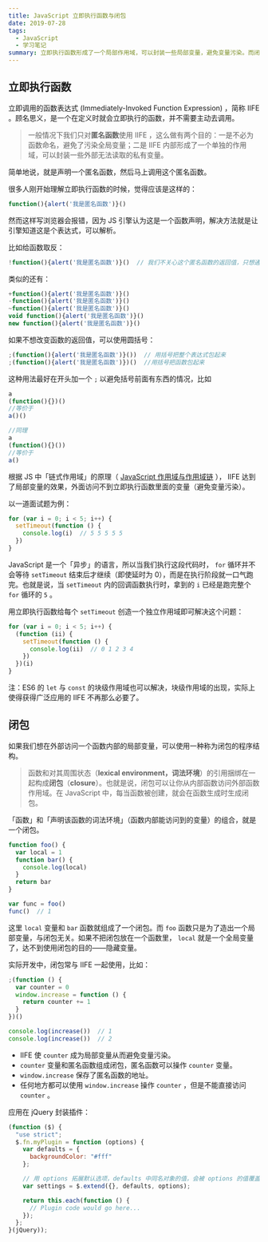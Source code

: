 ```yaml
---
title: JavaScript 立即执行函数与闭包
date: 2019-07-28
tags:
  - JavaScript
  - 学习笔记
summary: 立即执行函数形成了一个局部作用域，可以封装一些局部变量，避免变量污染。而闭包可以在外部访问一个函数内部的局部变量。实际开发中，这两者经常一起使用，以实现模块化的效果。
---
```


## 立即执行函数

立即调用的函数表达式 (Immediately-Invoked Function Expression) ，简称 IIFE 。顾名思义，是一个在定义时就会立即执行的函数，并不需要主动去调用。

> 一般情况下我们只对**匿名函数**使用 IIFE ，这么做有两个目的：一是不必为函数命名，避免了污染全局变量；二是 IIFE 内部形成了一个单独的作用域，可以封装一些外部无法读取的私有变量。
>

简单地说，就是声明一个匿名函数，然后马上调用这个匿名函数。

很多人刚开始理解立即执行函数的时候，觉得应该是这样的：

```js
function(){alert('我是匿名函数')}()
```

然而这样写浏览器会报错，因为 JS 引擎认为这是一个函数声明，解决方法就是让引擎知道这是个表达式，可以解析。

比如给函数取反：

```js
!function(){alert('我是匿名函数')}()  // 我们不关心这个匿名函数的返回值，只想通过语法检查
```

类似的还有：

```js
+function(){alert('我是匿名函数')}()
-function(){alert('我是匿名函数')}()
~function(){alert('我是匿名函数')}()
void function(){alert('我是匿名函数')}()
new function(){alert('我是匿名函数')}()
```

如果不想改变函数的返回值，可以使用圆括号：

```js
;(function(){alert('我是匿名函数')}())  // 用括号把整个表达式包起来
;(function(){alert('我是匿名函数')})()  //用括号把函数包起来
```

这种用法最好在开头加一个 `;` 以避免括号前面有东西的情况，比如

```js
a
(function(){})()
//等价于
a()()

//同理
a
(function(){}())
//等价于
a()
```

根据 JS 中「链式作用域」的原理（ [JavaScript 作用域与作用域链](https://evanmiao.github.io/2019/07/25/js-scope/) ）， IIFE 达到了局部变量的效果，外面访问不到立即执行函数里面的变量（避免变量污染）。

以一道面试题为例：

```js
for (var i = 0; i < 5; i++) {
  setTimeout(function () {
    console.log(i)  // 5 5 5 5 5
  })
}
```
JavaScript 是一个「异步」的语言，所以当我们执行这段代码时， `for` 循环并不会等待 `setTimeout` 结束后才继续（即使延时为 0），而是在执行阶段就一口气跑完。也就是说，当 `setTimeout` 内的回调函数执行时，拿到的 `i` 已经是跑完整个 `for` 循环的 `5` 。

用立即执行函数给每个 `setTimeout` 创造一个独立作用域即可解决这个问题：

```js
for (var i = 0; i < 5; i++) {
  (function (ii) {
    setTimeout(function () {
      console.log(ii)  // 0 1 2 3 4
    })
  })(i)
}
```

注：ES6 的 `let` 与 `const` 的块级作用域也可以解决，块级作用域的出现，实际上使得获得广泛应用的 IIFE 不再那么必要了。

## 闭包

如果我们想在外部访问一个函数内部的局部变量，可以使用一种称为闭包的程序结构。

> 函数和对其周围状态（**lexical environment，词法环境**）的引用捆绑在一起构成**闭包**（**closure**）。也就是说，闭包可以让你从内部函数访问外部函数作用域。在 JavaScript 中，每当函数被创建，就会在函数生成时生成闭包。

「函数」和「声明该函数的词法环境」（函数内部能访问到的变量）的组合，就是一个闭包。

```js
function foo() {
  var local = 1
  function bar() {
    console.log(local)
  }
  return bar
}

var func = foo()
func()  // 1
```

这里 `local` 变量和 `bar` 函数就组成了一个闭包。而 `foo` 函数只是为了造出一个局部变量，与闭包无关。如果不把闭包放在一个函数里， `local` 就是一个全局变量了，达不到使用闭包的目的——隐藏变量。

实际开发中，闭包常与 IIFE 一起使用，比如：

```js
;(function () {
  var counter = 0
  window.increase = function () {
    return counter += 1
  }
})()

console.log(increase())  // 1
console.log(increase())  // 2
```

- IIFE 使 `counter` 成为局部变量从而避免变量污染。
- `counter` 变量和匿名函数组成闭包，匿名函数可以操作 `counter` 变量。
- `window.increase` 保存了匿名函数的地址。
- 任何地方都可以使用 `window.increase` 操作 `counter` ，但是不能直接访问 `counter` 。

应用在 jQuery 封装插件：

```js
(function ($) {
  "use strict";
  $.fn.myPlugin = function (options) {
    var defaults = {
      backgroundColor: "#fff"
    };

    // 用 options 拓展默认选项，defaults 中同名对象的值，会被 options 的值覆盖
    var settings = $.extend({}, defaults, options);

    return this.each(function () {
      // Plugin code would go here...
    });
  };
}(jQuery));
```